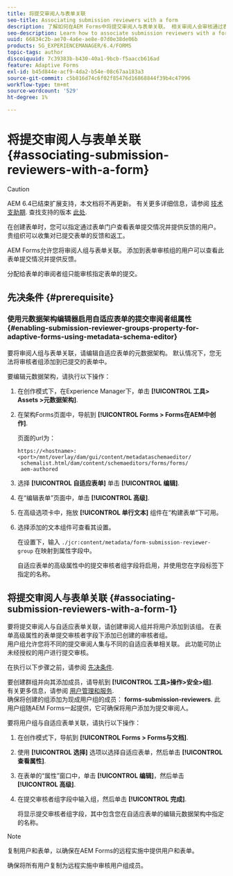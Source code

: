 ```yaml
---
title: 将提交审阅人与表单关联
seo-title: Associating submission reviewers with a form
description: 了解如何在AEM Forms中将提交审阅人与表单关联。 相关审阅人会审核通过表单门户提交的表单。
seo-description: Learn how to associate submission reviewers with a form in AEM Forms. Associated reviewers review a form submitted via forms portal.
uuid: 66834c2b-ae70-4a6e-ae8e-07d0e38de06b
products: SG_EXPERIENCEMANAGER/6.4/FORMS
topic-tags: author
discoiquuid: 7c39383b-b430-40a1-9bcb-f5aaccb616ad
feature: Adaptive Forms
exl-id: b45d844e-acf9-4da2-b54e-08c67aa183a3
source-git-commit: c5b816d74c6f02f85476d16868844f39b4c47996
workflow-type: tm+mt
source-wordcount: '529'
ht-degree: 1%

---
```


# 将提交审阅人与表单关联  {#associating-submission-reviewers-with-a-form}

>[!CAUTION]
>
>AEM 6.4已结束扩展支持，本文档将不再更新。 有关更多详细信息，请参阅 [技术支助期](https://helpx.adobe.com/cn/support/programs/eol-matrix.html). 查找支持的版本 [此处](https://experienceleague.adobe.com/docs/).

在创建表单时，您可以指定通过表单门户查看表单提交情况并提供反馈的用户。 贵组织可以收集对已提交表单的反馈和返工。

AEM Forms允许您将审阅人组与表单关联。 添加到表单审核组的用户可以查看此表单提交情况并提供反馈。

分配给表单的审阅者组只能审核指定表单的提交。

## 先决条件 {#prerequisite}

### 使用元数据架构编辑器启用自适应表单的提交审阅者组属性 {#enabling-submission-reviewer-groups-property-for-adaptive-forms-using-metadata-schema-editor}

要将审阅人组与表单关联，请编辑自适应表单的元数据架构。 默认情况下，您无法将审核者组添加到已提交的表单中。

要编辑元数据架构，请执行以下操作：

1. 在创作模式下，在Experience Manager下，单击 **[!UICONTROL 工具> Assets >元数据架构]**.
1. 在架构Forms页面中，导航到 **[!UICONTROL Forms > Forms在AEM中创作]**.

   页面的url为：

   ```
   https://<hostname>:<port>/mnt/overlay/dam/gui/content/metadataschemaeditor/
    schemalist.html/dam/content/schemaeditors/forms/forms/
    aem-authored
   ```

1. 选择 **[!UICONTROL 自适应表单]** 单击 **[!UICONTROL 编辑]**.
1. 在“编辑表单”页面中，单击 **[!UICONTROL 高级]**.
1. 在高级选项卡中，拖放 **[!UICONTROL 单行文本]** 组件在“构建表单”下可用。
1. 选择添加的文本组件可查看其设置。

   在设置下，输入 `./jcr:content/metadata/form-submission-reviewer-group` 在映射到属性字段中。

   自适应表单的高级属性中的提交审核者组字段将启用，并使用您在字段标签下指定的名称。

## 将提交审阅人与表单关联 {#associating-submission-reviewers-with-a-form-1}

要将提交审阅人与自适应表单关联，请创建审阅人组并将用户添加到该组。 在表单高级属性的表单提交审核者字段下添加已创建的审核者组。\
用户组允许您将不同的提交审阅人集与不同的自适应表单相关联。 此功能可防止未经授权的用户进行提交审核。

在执行以下步骤之前，请参阅 [先决条件](/help/forms/using/adding-reviewers-form.md#prerequisite).

要创建群组并向其添加成员，请导航到 **[!UICONTROL 工具>操作>安全>组]**.\
有关更多信息，请参阅 [用户管理和服务](/help/sites-administering/security.md).\
确保将创建的组添加为现成用户组的成员： **forms-submission-reviewers**. 此用户组随AEM Forms一起提供，它可确保将用户添加为提交审阅人。

要将用户组与自适应表单关联，请执行以下操作：

1. 在创作模式下，导航到 **[!UICONTROL Forms > Forms与文档]**.
1. 使用 **[!UICONTROL 选择]** 选项以选择自适应表单，然后单击 **[!UICONTROL 查看属性]**.
1. 在表单的“属性”窗口中，单击 **[!UICONTROL 编辑]**，然后单击 **[!UICONTROL 高级]**.
1. 在提交审核者组字段中输入组，然后单击 **[!UICONTROL 完成]**.

   将显示提交审核者组字段，其中包含您在自适应表单的编辑元数据架构中指定的名称。

>[!NOTE]
>
>复制用户和表单，以确保在AEM Forms的远程实施中提供用户和表单。
>
>确保将所有用户复制为远程实施中审核用户组成员。
